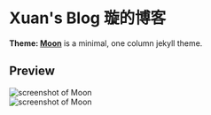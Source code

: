 # Xuan's Blog 璇的博客
 

**Theme: [Moon](https://taylantatli.github.io/Moon)** is a minimal, one column jekyll theme.


## Preview

![screenshot of Moon](https://cloud.githubusercontent.com/assets/754514/14509720/61c61058-01d6-11e6-93ab-0918515ecd56.png)    
![screenshot of Moon](https://cloud.githubusercontent.com/assets/754514/14509716/61ac6c8e-01d6-11e6-879f-8308883de790.png)


